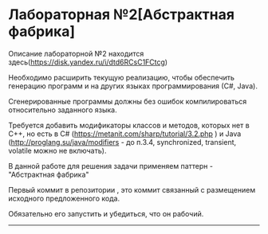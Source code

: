 # Лабораторная №2[Абстрактная фабрика]
Описание лабораторной №2 находится здесь(https://disk.yandex.ru/i/dtd6RCsC1FCtcg)

Необходимо расширить текущую реализацию, чтобы обеспечить генерацию программ и на других языках программирования (С#, Java).

Сгенерированные программы должны без ошибок компилироваться относительно заданного языка.

Требуется добавить модификаторы классов и методов, которых нет в C++, но есть в C# (https://metanit.com/sharp/tutorial/3.2.php ) и Java (http://proglang.su/java/modifiers - до п.3.4, synchronized, transient, volatile можно не включать).

В данной работе для решения задачи применяем паттерн - "Абстрактная фабрика"

Первый коммит в репозитории , это коммит связанный с размещением исходного предложенного кода.

Обязательно его запустить и убедиться, что он рабочий.

---
